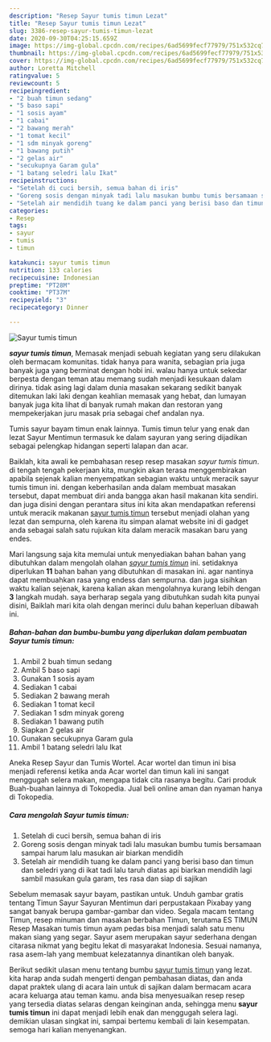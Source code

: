 ```yaml
---
description: "Resep Sayur tumis timun Lezat"
title: "Resep Sayur tumis timun Lezat"
slug: 3386-resep-sayur-tumis-timun-lezat
date: 2020-09-30T04:25:15.659Z
image: https://img-global.cpcdn.com/recipes/6ad5699fecf77979/751x532cq70/sayur-tumis-timun-foto-resep-utama.jpg
thumbnail: https://img-global.cpcdn.com/recipes/6ad5699fecf77979/751x532cq70/sayur-tumis-timun-foto-resep-utama.jpg
cover: https://img-global.cpcdn.com/recipes/6ad5699fecf77979/751x532cq70/sayur-tumis-timun-foto-resep-utama.jpg
author: Loretta Mitchell
ratingvalue: 5
reviewcount: 5
recipeingredient:
- "2 buah timun sedang"
- "5 baso sapi"
- "1 sosis ayam"
- "1 cabai"
- "2 bawang merah"
- "1 tomat kecil"
- "1 sdm minyak goreng"
- "1 bawang putih"
- "2 gelas air"
- "secukupnya Garam gula"
- "1 batang seledri lalu Ikat"
recipeinstructions:
- "Setelah di cuci bersih, semua bahan di iris"
- "Goreng sosis dengan minyak tadi lalu masukan bumbu tumis bersamaan sampai harum lalu masukan air biarkan mendidih"
- "Setelah air mendidih tuang ke dalam panci yang berisi baso dan timun dan seledri yang di ikat tadi lalu taruh diatas api biarkan mendidih lagi sambil masukan gula garam, tes rasa dan siap di sajikan"
categories:
- Resep
tags:
- sayur
- tumis
- timun

katakunci: sayur tumis timun 
nutrition: 133 calories
recipecuisine: Indonesian
preptime: "PT28M"
cooktime: "PT37M"
recipeyield: "3"
recipecategory: Dinner

---
```



![Sayur tumis timun](https://img-global.cpcdn.com/recipes/6ad5699fecf77979/751x532cq70/sayur-tumis-timun-foto-resep-utama.jpg)

<b><i>sayur tumis timun</i></b>, Memasak menjadi sebuah kegiatan yang seru dilakukan oleh bermacam komunitas. tidak hanya para wanita, sebagian pria juga banyak juga yang berminat dengan hobi ini. walau hanya untuk sekedar berpesta dengan teman atau memang sudah menjadi kesukaan dalam dirinya. tidak asing lagi dalam dunia masakan sekarang sedikit banyak ditemukan laki laki dengan keahlian memasak yang hebat, dan lumayan banyak juga kita lihat di banyak rumah makan dan restoran yang mempekerjakan juru masak pria sebagai chef andalan nya.

Tumis sayur bayam timun enak lainnya. Tumis timun telur yang enak dan lezat Sayur Mentimun termasuk ke dalam sayuran yang sering dijadikan sebagai pelengkap hidangan seperti lalapan dan acar.

Baiklah, kita awali ke pembahasan resep resep masakan <i>sayur tumis timun</i>. di tengah tengah pekerjaan kita, mungkin akan terasa menggembirakan apabila sejenak kalian menyempatkan sebagian waktu untuk meracik sayur tumis timun ini. dengan keberhasilan anda dalam membuat masakan tersebut, dapat membuat diri anda bangga akan hasil makanan kita sendiri. dan juga disini dengan perantara situs ini kita akan mendapatkan referensi untuk meracik makanan <u>sayur tumis timun</u> tersebut menjadi olahan yang lezat dan sempurna, oleh karena itu simpan alamat website ini di gadget anda sebagai salah satu rujukan kita dalam meracik masakan baru yang endes.


Mari langsung saja kita memulai untuk menyediakan bahan bahan yang dibutuhkan dalam mengolah olahan <u><i>sayur tumis timun</i></u> ini. setidaknya diperlukan <b>11</b> bahan bahan yang dibutuhkan di masakan ini. agar nantinya dapat membuahkan rasa yang endess dan sempurna. dan juga sisihkan waktu kalian sejenak, karena kalian akan mengolahnya kurang lebih dengan <b>3</b> langkah mudah. saya berharap segala yang dibutuhkan sudah kita punyai disini, Baiklah mari kita olah dengan merinci dulu bahan keperluan dibawah ini.

<!--inarticleads1-->

##### Bahan-bahan dan bumbu-bumbu yang diperlukan dalam pembuatan Sayur tumis timun:

1. Ambil 2 buah timun sedang
1. Ambil 5 baso sapi
1. Gunakan 1 sosis ayam
1. Sediakan 1 cabai
1. Sediakan 2 bawang merah
1. Sediakan 1 tomat kecil
1. Sediakan 1 sdm minyak goreng
1. Sediakan 1 bawang putih
1. Siapkan 2 gelas air
1. Gunakan secukupnya Garam gula
1. Ambil 1 batang seledri lalu Ikat


Aneka Resep Sayur dan Tumis Wortel. Acar wortel dan timun ini bisa menjadi referensi ketika anda Acar wortel dan timun kali ini sangat menggugah selera makan, mengapa tidak cita rasanya begitu. Cari produk Buah-buahan lainnya di Tokopedia. Jual beli online aman dan nyaman hanya di Tokopedia. 

<!--inarticleads2-->

##### Cara mengolah Sayur tumis timun:

1. Setelah di cuci bersih, semua bahan di iris
1. Goreng sosis dengan minyak tadi lalu masukan bumbu tumis bersamaan sampai harum lalu masukan air biarkan mendidih
1. Setelah air mendidih tuang ke dalam panci yang berisi baso dan timun dan seledri yang di ikat tadi lalu taruh diatas api biarkan mendidih lagi sambil masukan gula garam, tes rasa dan siap di sajikan


Sebelum memasak sayur bayam, pastikan untuk. Unduh gambar gratis tentang Timun Sayur Sayuran Mentimun dari perpustakaan Pixabay yang sangat banyak berupa gambar-gambar dan video. Segala macam tentang Timun, resep minuman dan masakan berbahan Timun, terutama ES TIMUN Resep Masakan tumis timun ayam pedas bisa menjadi salah satu menu makan siang yang segar. Sayur asem merupakan sayur sederhana dengan citarasa nikmat yang begitu lekat di masyarakat Indonesia. Sesuai namanya, rasa asem-lah yang membuat kelezatannya dinantikan oleh banyak. 

Berikut sedikit ulasan menu tentang bumbu <u>sayur tumis timun</u> yang lezat. kita harap anda sudah mengerti dengan pembahasan diatas, dan anda dapat praktek ulang di acara lain untuk di sajikan dalam bermacam acara acara keluarga atau teman kamu. anda bisa menyesuaikan resep resep yang tersedia diatas selaras dengan keinginan anda, sehingga menu <b>sayur tumis timun</b> ini dapat menjadi lebih enak dan menggugah selera lagi. demikian ulasan singkat ini, sampai bertemu kembali di lain kesempatan. semoga hari kalian menyenangkan.
